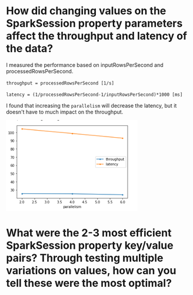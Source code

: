# How did changing values on the SparkSession property parameters affect the throughput and latency of the data?

I measured the performance based on inputRowsPerSecond and processedRowsPerSecond.

`throughput = processedRowsPerSecond [1/s]`

`latency = (1/processedRowsPerSecond-1/inputRowsPerSecond)*1000 [ms]`

I found that increasing the `parallelism` will decrease the latency, but it doesn't have to much impact on the throughput.

![parallelism](./pictures/parallelism.png)

# What were the 2-3 most efficient SparkSession property key/value pairs? Through testing multiple variations on values, how can you tell these were the most optimal?

